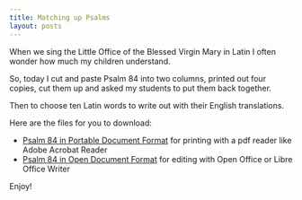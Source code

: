 ```yaml
---
title: Matching up Psalms
layout: posts
---
```


When we sing the Little Office of the Blessed Virgin Mary in Latin I often wonder how much my children understand.

So, today I cut and paste Psalm 84 into two columns, printed out four copies, cut them up and asked my students to put them back together.

Then to choose ten Latin words to write out with their English translations.

Here are the files for you to download:

* [Psalm 84 in Portable Document Format](assets/doc/psalm84.pdf) for printing with a pdf reader like Adobe Acrobat Reader
* [Psalm 84 in Open Document Format](assets/doc/psalm84.odt) for editing with Open Office or Libre Office Writer

Enjoy!

